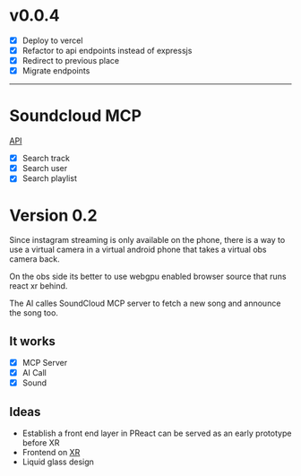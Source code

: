 # v0.0.4

- [X] Deploy to vercel
- [X] Refactor to api endpoints instead of expressjs
- [X] Redirect to previous place
- [X] Migrate endpoints

---

# Soundcloud MCP

[API](https://developers.soundcloud.com/docs/api/explorer/open-api)

- [X] Search track
- [X] Search user
- [X] Search playlist

# Version 0.2

Since instagram streaming is only available on the phone, there is a way to use a virtual camera
in a virtual android phone that takes a virtual obs camera back.

On the obs side its better to use webgpu enabled browser source that runs react xr behind.

The AI calles SoundCloud MCP server to fetch a new song and announce the song too.

## It works

- [X] MCP Server
- [X] AI Call
- [X] Sound

## Ideas

- Establish a front end layer in PReact can be served as an early prototype before XR
- Frontend on [XR](https://github.com/pmndrs/xr)
- Liquid glass design

